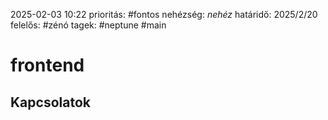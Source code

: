 2025-02-03 10:22
prioritás: #fontos
nehézség: *nehéz*
határidő: 2025/2/20
felelős: #zénó
tagek: #neptune #main

# frontend


## Kapcsolatok

